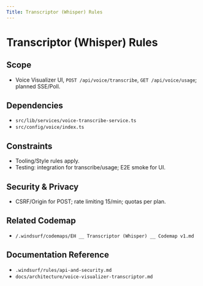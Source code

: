 ```yaml
---
Title: Transcriptor (Whisper) Rules
---
```


# Transcriptor (Whisper) Rules

## Scope

- Voice Visualizer UI, `POST /api/voice/transcribe`, `GET /api/voice/usage`; planned SSE/Poll.

## Dependencies

- `src/lib/services/voice-transcribe-service.ts`
- `src/config/voice/index.ts`

## Constraints

- Tooling/Style rules apply.
- Testing: integration for transcribe/usage; E2E smoke for UI.

## Security & Privacy

- CSRF/Origin for POST; rate limiting 15/min; quotas per plan.

## Related Codemap

- `/.windsurf/codemaps/EH __ Transcriptor (Whisper) __ Codemap v1.md`

## Documentation Reference

- `.windsurf/rules/api-and-security.md`
- `docs/architecture/voice-visualizer-transcriptor.md`
